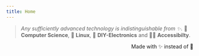 ```yaml
---
title: Home
---
```


> _Any sufficiently advanced technology is indistinguishable from ✨._ 
 🤖 **Computer Science**, 🐧 **Linux**, 🔋 **DIY-Electronics** and 🧑‍🦼 **Accessibilty**.

<p style="text-align: right">Made with ✨ instead of 🖤</p

